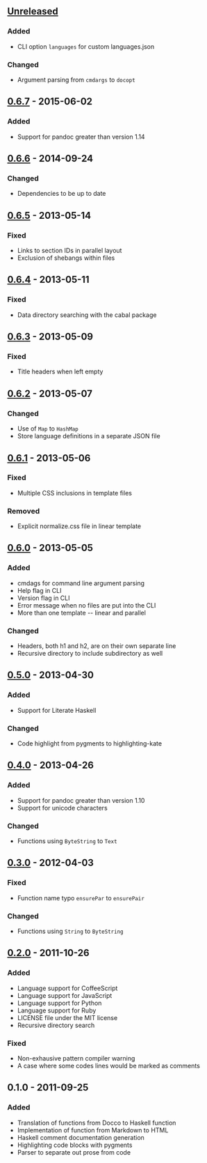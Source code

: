 ## [Unreleased][unreleased]

### Added

* CLI option `languages` for custom languages.json

### Changed

* Argument parsing from `cmdargs` to `docopt`

## [0.6.7] - 2015-06-02

### Added

* Support for pandoc greater than version 1.14

## [0.6.6] - 2014-09-24

### Changed

* Dependencies to be up to date

## [0.6.5] - 2013-05-14

### Fixed

* Links to section IDs in parallel layout
* Exclusion of shebangs within files

## [0.6.4] - 2013-05-11

### Fixed

* Data directory searching with the cabal package

## [0.6.3] - 2013-05-09

### Fixed

* Title headers when left empty

## [0.6.2] - 2013-05-07

### Changed

* Use of `Map` to `HashMap`
* Store language definitions in a separate JSON file

## [0.6.1] - 2013-05-06

### Fixed

* Multiple CSS inclusions in template files

### Removed

* Explicit normalize.css file in linear template

## [0.6.0] - 2013-05-05

### Added

* cmdags for command line argument parsing
* Help flag in CLI
* Version flag in CLI
* Error message when no files are put into the CLI
* More than one template -- linear and parallel

### Changed

* Headers, both h1 and h2, are on their own separate line
* Recursive directory to include subdirectory as well

## [0.5.0] - 2013-04-30

### Added

* Support for Literate Haskell

### Changed

* Code highlight from pygments to highlighting-kate

## [0.4.0] - 2013-04-26

### Added

* Support for pandoc greater than version 1.10
* Support for unicode characters

### Changed

* Functions using `ByteString` to `Text`

## [0.3.0] - 2012-04-03

### Fixed

* Function name typo `ensurePar` to `ensurePair`

### Changed

* Functions using `String` to `ByteString`

## [0.2.0] - 2011-10-26

### Added

* Language support for CoffeeScript
* Language support for JavaScript
* Language support for Python
* Language support for Ruby
* LICENSE file under the MIT license
* Recursive directory search

### Fixed

* Non-exhausive pattern compiler warning
* A case where some codes lines would be marked as comments

## 0.1.0 - 2011-09-25

### Added

* Translation of functions from Docco to Haskell function
* Implementation of function from Markdown to HTML
* Haskell comment documentation generation
* Highlighting code blocks with pygments
* Parser to separate out prose from code

[unreleased]: https://github.com/sourrust/hyakko/compare/v0.6.7...HEAD
[0.6.7]: https://github.com/sourrust/hyakko/compare/v0.6.6...v0.6.7
[0.6.6]: https://github.com/sourrust/hyakko/compare/v0.6.5...v0.6.6
[0.6.5]: https://github.com/sourrust/hyakko/compare/v0.6.4...v0.6.5
[0.6.4]: https://github.com/sourrust/hyakko/compare/v0.6.3...v0.6.4
[0.6.3]: https://github.com/sourrust/hyakko/compare/v0.6.2...v0.6.3
[0.6.2]: https://github.com/sourrust/hyakko/compare/v0.6.1...v0.6.2
[0.6.1]: https://github.com/sourrust/hyakko/compare/v0.6.0...v0.6.1
[0.6.0]: https://github.com/sourrust/hyakko/compare/v0.5.0...v0.6.0
[0.5.0]: https://github.com/sourrust/hyakko/compare/v0.4.0...v0.5.0
[0.4.0]: https://github.com/sourrust/hyakko/compare/v0.3.0...v0.4.0
[0.3.0]: https://github.com/sourrust/hyakko/compare/v0.2.0...v0.3.0
[0.2.0]: https://github.com/sourrust/hyakko/compare/1362ad0...v0.2.0
